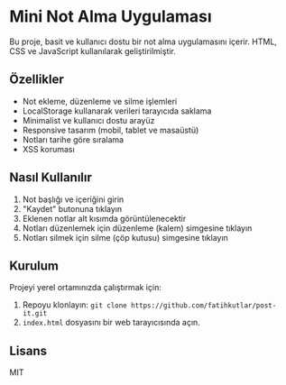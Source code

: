 # Mini Not Alma Uygulaması

Bu proje, basit ve kullanıcı dostu bir not alma uygulamasını içerir. HTML, CSS ve JavaScript kullanılarak geliştirilmiştir.

## Özellikler

- Not ekleme, düzenleme ve silme işlemleri
- LocalStorage kullanarak verileri tarayıcıda saklama
- Minimalist ve kullanıcı dostu arayüz
- Responsive tasarım (mobil, tablet ve masaüstü)
- Notları tarihe göre sıralama
- XSS koruması

## Nasıl Kullanılır

1. Not başlığı ve içeriğini girin
2. "Kaydet" butonuna tıklayın
3. Eklenen notlar alt kısımda görüntülenecektir
4. Notları düzenlemek için düzenleme (kalem) simgesine tıklayın
5. Notları silmek için silme (çöp kutusu) simgesine tıklayın

## Kurulum

Projeyi yerel ortamınızda çalıştırmak için:

1. Repoyu klonlayın: `git clone https://github.com/fatihkutlar/post-it.git`
2. `index.html` dosyasını bir web tarayıcısında açın.

## Lisans

MIT
